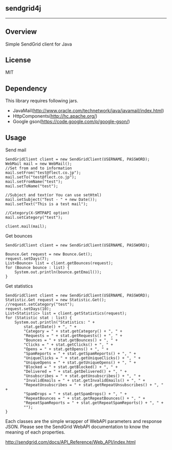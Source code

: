 sendgrid4j
----------
----------

Overview
--------
Simple SendGrid client for Java

License
-------
MIT

Dependency
----------
This library requires following jars.

- JavaMail(http://www.oracle.com/technetwork/java/javamail/index.html)
- HttpComponents(http://hc.apache.org/)
- Google gson(https://code.google.com/p/google-gson/)

Usage
-----
Send mail

    SendGridClient client = new SendGridClient(USERNAME, PASSWORD);
    WebMail mail = new WebMail();
    //Set from and to information
    mail.setFrom("test@flect.co.jp");
    mail.setTo("test@flect.co.jp");
    mail.setFromName("test");
    mail.setToName("test");
    
    //Subject and text(or You can use setHtml)
    mail.setSubject("Test - " + new Date());
    mail.setText("This is a test mail");
    
    //Category(X-SMTPAPI option)
    mail.setCategory("test");
    
    client.mail(mail);

Get bounces

    SendGridClient client = new SendGridClient(USERNAME, PASSWORD);
    
    Bounce.Get request = new Bounce.Get();
    request.setDays(7);
    List<Bounce> list = client.getBounces(request);
    for (Bounce bounce : list) {
        System.out.println(bounce.getEmail());
    }

Get statistics

    SendGridClient client = new SendGridClient(USERNAME, PASSWORD);
    Statistic.Get request = new Statistic.Get();
    //request.setCategory("test");
    request.setDays(10);
    List<Statistic> list = client.getStatistics(request);
    for (Statistic stat : list) {
        System.out.println("Statistics: " + 
            stat.getDate() + ", " +
            "Category = " + stat.getCategory() + ", " +
            "Requests = " + stat.getRequests() + ", " +
            "Bounces = " + stat.getBounces() + ", " +
            "Clicks = " + stat.getClicks() + ", " +
            "Opens = " + stat.getOpens() + ", " +
            "SpamReports = " + stat.getSpamReports() + ", " +
            "UniqueClicks = " + stat.getUniqueClicks() + ", " +
            "UniqueOpens = " + stat.getUniqueOpens() + ", " +
            "Blocked = " + stat.getBlocked() + ", " +
            "Delivered = " + stat.getDelivered() + ", " +
            "Unsubscribes = " + stat.getUnsubscribes() + ", " +
            "InvalidEmails = " + stat.getInvalidEmails() + ", " +
            "RepeatUnsubscribes = " + stat.getRepeatUnsubscribes() + ", " +
            "SpamDrops = " + stat.getSpamDrops() + ", " +
            "RepeatBounces = " + stat.getRepeatBounces() + ", " +
            "RepeatSpamReports = " + stat.getRepeatSpamReports() + ", " +
            "");
    }

Each classes are the simple wrapper of WebAPI parameters and response JSON.
Please see the SendGrid WebAPI documentation to know the meaning of each properties.

http://sendgrid.com/docs/API_Reference/Web_API/index.html


